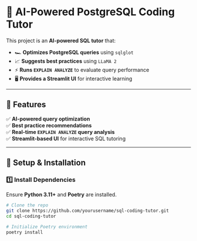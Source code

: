 # 🧠 AI-Powered PostgreSQL Coding Tutor

This project is an **AI-powered SQL tutor** that:
- 🏎 **Optimizes PostgreSQL queries** using `sqlglot`
- 📈 **Suggests best practices** using `LLaMA 2`
- ⚡ **Runs `EXPLAIN ANALYZE`** to evaluate query performance
- 🖥 **Provides a Streamlit UI** for interactive learning

---

## 📌 Features
✅ **AI-powered query optimization**  
✅ **Best practice recommendations**  
✅ **Real-time `EXPLAIN ANALYZE` query analysis**  
✅ **Streamlit-based UI** for interactive SQL tutoring  

---

## 🚀 **Setup & Installation**
### **1️⃣ Install Dependencies**
Ensure **Python 3.11+** and **Poetry** are installed.

```sh
# Clone the repo
git clone https://github.com/yourusername/sql-coding-tutor.git
cd sql-coding-tutor

# Initialize Poetry environment
poetry install
